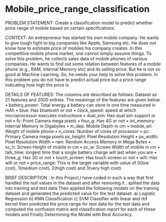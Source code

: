 # Mobile_price_range_classification

PROBLEM STATEMENT: Create a classification model to predict whether price range of
mobile based on certain specifications.

CONTEXT: An entrepreneur has started his own mobile company. He wants to give
tough fight to big companies like Apple, Samsung etc.
He does not know how to estimate price of mobiles his company creates. In this
competitive mobile phone market, one cannot simply assume things. To solve this
problem, he collects sales data of mobile phones of various companies.
He wants to find out some relation between features of a mobile phone (e.g., RAM,
Internal Memory etc) and its selling price. But he is not so good at Machine Learning.
So, he needs your help to solve this problem.
In this problem you do not have to predict actual price but a price range indicating
how high the price is

DETAILS OF FEATURES:
The columns are described as follows:
Dataset as 21 features and 2000 entries. The meanings of the features are given
below.
• battery_power: Total energy a battery can store in one time measured in mAh
• blue: Has bluetooth or not
• clock_speed: speed at which microprocessor executes instructions
• dual_sim: Has dual sim support or not
• fc: Front Camera mega pixels
• four_g: Has 4G or not
• int_memory: Internal Memory in Gigabytes
• m_dep: Mobile Depth in cm
• mobile_wt: Weight of mobile phone
• n_cores: Number of cores of processor
• pc: Primary Camera mega pixels
px_height: Pixel Resolution Height
• px_width: Pixel Resolution Width
• ram: Random Access Memory in Mega Bytes
• sc_h: Screen Height of mobile in cm
• sc_w: Screen Width of mobile in cm
• talk_time: longest time that a single battery charge will last when you are
• three_g: Has 3G or not
• touch_screen: Has touch screen or not
• wifi: Has wifi or not
• price_range: This is the target variable with value of 0(low cost), 1(medium cost),
2(high cost) and 3(very high cost).

BRIEF DESCRIPTION :
In this Project,I have coded in such a way that first handled the null values in the dataset and after removing it , splited the data into training and test data.Then applied the following models on the training dataset and generated the predicted value for the test dataset. a) Logistic Regression b) KNN Classification  c) SVM Classifier with linear and rbf kernel then predicted the price range for test data for the test data and computed the confusion matrix and classification report for each of these models and Finally Determining the Model with Best Accuracy.


